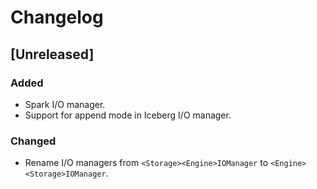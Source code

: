 # Changelog

## [Unreleased]

### Added

- Spark I/O manager.
- Support for append mode in Iceberg I/O manager.

### Changed

- Rename I/O managers from `<Storage><Engine>IOManager` to `<Engine><Storage>IOManager`.
